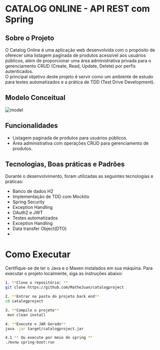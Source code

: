 # CATALOG ONLINE - API REST com Spring  
## Sobre o Projeto
O Catalog Online é uma aplicação web desenvolvida com o propósito de oferecer uma listagem paginada de produtos acessível aos usuários públicos,
além de proporcionar uma área administrativa privada para o gerenciamento CRUD (Create, Read, Update, Delete) por perfis autenticados.  
O principal objetivo deste projeto é servir como um ambiente de estudo para testes automatizados e a prática de TDD (Test Drive Development). 
## Modelo Conceitual
![model](https://github.com/MatheJuan/assets/blob/main/Model_CatalogProject.png)

## Funcionalidades
* Listagem paginada de produtos para usuários públicos.
* Área administrativa com operações CRUD para gerenciamento de produtos.
 
## Tecnologias, Boas práticas e Padrões
Durante o desenvolvimento, foram utilizadas as seguintes tecnologias e práticas:

* Banco de dados H2
* Implementação de TDD com Mockito
* Spring Security
* Exception Handling 
* OAuth2 e JWT  
* Testes automatizados 
* Exception Handling
* Data transfer Object(DTO)
* 
# Como Executar  
Certifique-se de ter o Java e o Maven instalados em sua máquina.
Para executar o projeto localmente, siga as instruções abaixo:  

``` bash
1. **Clone o repositório: **
git clone https://github.com/MatheJuan/catalogproject

2. **Entrar na pasta do projeto back end**
cd catalogproject

3. **Compile o projeto**
 mvn clean install

4. **Execute o JAR Gerado**
java -jar target/catalogproject.jar

4.1 ** Ou execute por meio do spring **
./mvnw spring-boot:run

```
